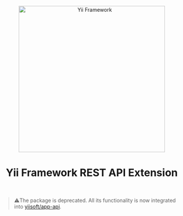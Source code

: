 <p align="center">
    <a href="http://www.yiiframework.com/" target="_blank">
        <img src="https://www.yiiframework.com/files/logo/yii.png" width="400" alt="Yii Framework" />
    </a>
    <h1 align="center">Yii Framework REST API Extension</h1>
    <br>
</p>

> ⚠️The package is deprecated. All its functionality is now integrated into [yiisoft/app-api](https://github.com/yiisoft/app-api).  

